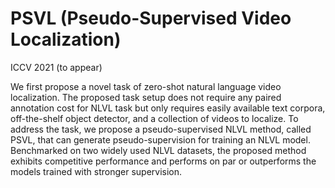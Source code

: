 # PSVL (Pseudo-Supervised Video Localization)

ICCV 2021 (to appear)

We first propose a novel task of zero-shot natural language video localization. 
The proposed task setup does not require any paired annotation cost for NLVL task but only requires easily available text corpora, off-the-shelf object detector, and a collection of videos to localize.
To address the task, we propose a pseudo-supervised NLVL method, called PSVL, that can generate pseudo-supervision for training an NLVL model.
Benchmarked on two widely used NLVL datasets, the proposed method exhibits competitive performance and performs on par or outperforms the models trained with stronger supervision.

